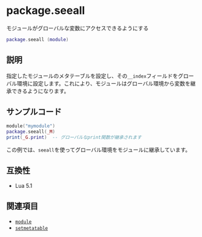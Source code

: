 # package.seeall

モジュールがグローバルな変数にアクセスできるようにする

```lua
package.seeall (module)
```

## 説明

指定したモジュールのメタテーブルを設定し、その`__index`フィールドをグローバル環境に設定します。これにより、モジュールはグローバル環境から変数を継承できるようになります。

## サンプルコード

```lua
module("mymodule")
package.seeall(_M)
print(_G.print)  -- グローバルなprint関数が継承されます
```

この例では、`seeall`を使ってグローバル環境をモジュールに継承しています。

## 互換性

- Lua 5.1

## 関連項目

- [`module`](module.md)
- [`setmetatable`](../std/setmetatable.md)